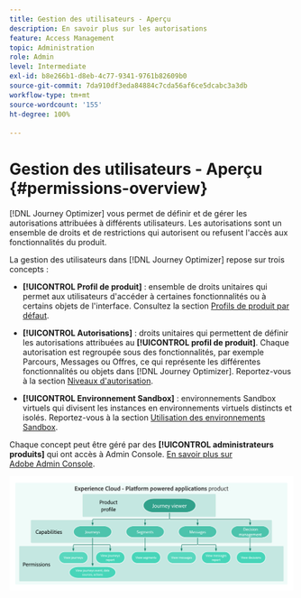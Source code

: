```yaml
---
title: Gestion des utilisateurs - Aperçu
description: En savoir plus sur les autorisations
feature: Access Management
topic: Administration
role: Admin
level: Intermediate
exl-id: b8e266b1-d8eb-4c77-9341-9761b82609b0
source-git-commit: 7da910df3eda84884c7cda56af6ce5dcabc3a3db
workflow-type: tm+mt
source-wordcount: '155'
ht-degree: 100%

---
```


# Gestion des utilisateurs - Aperçu {#permissions-overview}

[!DNL Journey Optimizer] vous permet de définir et de gérer les autorisations attribuées à différents utilisateurs. Les autorisations sont un ensemble de droits et de restrictions qui autorisent ou refusent l&#39;accès aux fonctionnalités du produit.

La gestion des utilisateurs dans [!DNL Journey Optimizer] repose sur trois concepts :

* **[!UICONTROL Profil de produit]** : ensemble de droits unitaires qui permet aux utilisateurs d&#39;accéder à certaines fonctionnalités ou à certains objets de l&#39;interface. Consultez la section [Profils de produit par défaut](ootb-product-profiles.md).

* **[!UICONTROL Autorisations]** : droits unitaires qui permettent de définir les autorisations attribuées au **[!UICONTROL profil de produit]**. Chaque autorisation est regroupée sous des fonctionnalités, par exemple Parcours, Messages ou Offres, ce qui représente les différentes fonctionnalités ou objets dans [!DNL Journey Optimizer]. Reportez-vous à la section [Niveaux d&#39;autorisation](high-low-permissions.md).

* **[!UICONTROL Environnement Sandbox]** : environnements Sandbox virtuels qui divisent les instances en environnements virtuels distincts et isolés. Reportez-vous à la section [Utilisation des environnements Sandbox](sandboxes.md).

Chaque concept peut être géré par des **[!UICONTROL administrateurs produits]** qui ont accès à Admin Console. [En savoir plus sur Adobe Admin Console](https://helpx.adobe.com/fr/enterprise/managing/user-guide.html).

![](../assets/do-not-localize/permissions_2.png)

